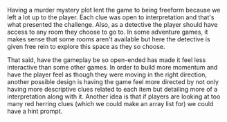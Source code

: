 Having a murder mystery plot lent the game to being freeform because we left a lot up to the player. Each clue was open to interpretation and that's what presented the challenge. Also, as a detective the player should have access to any room they choose to go to. In some adventure games, it makes sense that some rooms aren't available but here the detective is given free rein to explore this space as they so choose. 

That said, have the gameplay be so open-ended has made it feel less interactive than some other games. In order to build more momentum and have the player feel as though they were moving in the right direction, another possible design is having the game feel more directed by not only having more descriptive clues related to each item but detailing more of a interpretation along with it. Another idea is that if players are looking at too many red herring clues (which we could make an array list for) we could have a hint prompt. 